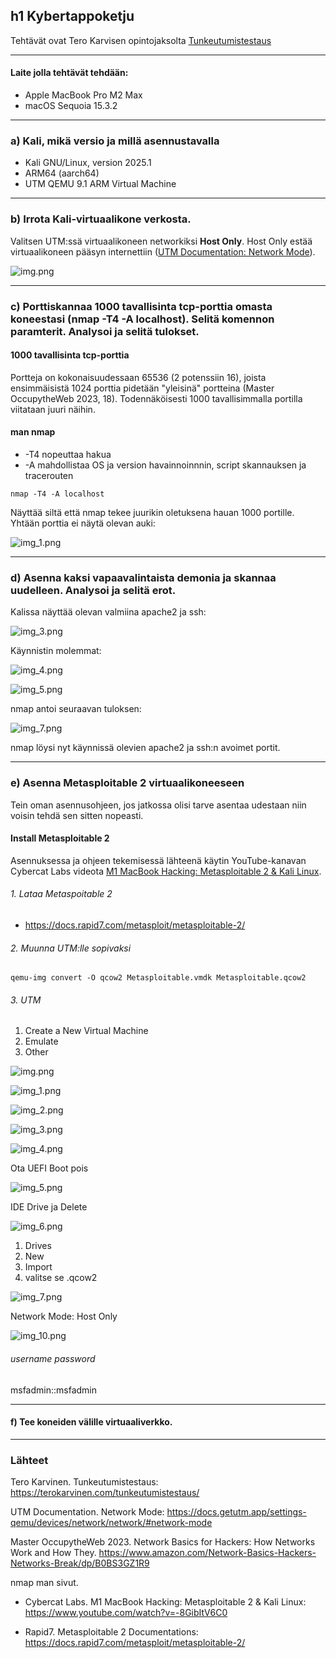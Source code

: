 ## h1 Kybertappoketju

Tehtävät ovat Tero Karvisen opintojaksolta [Tunkeutumistestaus](https://terokarvinen.com/tunkeutumistestaus/)

---

#### Laite jolla tehtävät tehdään:

- Apple MacBook Pro M2 Max
- macOS Sequoia 15.3.2

---

### a) Kali, mikä versio ja millä asennustavalla

- Kali GNU/Linux, version 2025.1
- ARM64 (aarch64)
- UTM QEMU 9.1 ARM Virtual Machine

---

### b) Irrota Kali-virtuaalikone verkosta.

Valitsen UTM:ssä virtuaalikoneen networkiksi **Host Only**. Host Only estää virtuaalikoneen pääsyn internettiin ([UTM Documentation: Network Mode](https://docs.getutm.app/settings-qemu/devices/network/network/#network-mode)).

![img.png](img.png)

---

### c) Porttiskannaa 1000 tavallisinta tcp-porttia omasta koneestasi (nmap -T4 -A localhost). Selitä komennon paramterit. Analysoi ja selitä tulokset.

#### 1000 tavallisinta tcp-porttia

Portteja on kokonaisuudessaan 65536 (2 potenssiin 16), joista ensimmäisistä 1024 porttia pidetään "yleisinä" portteina (Master OccupytheWeb 2023, 18). Todennäköisesti 1000 tavallisimmalla portilla viitataan juuri näihin.    

#### man nmap

- -T4 nopeuttaa hakua
- -A mahdollistaa OS ja version havainnoinnnin, script skannauksen ja tracerouten 
 
```
nmap -T4 -A localhost
```


Näyttää siltä että nmap tekee juurikin oletuksena hauan 1000 portille. Yhtään porttia ei näytä olevan auki:

![img_1.png](img_1.png)

---

### d) Asenna kaksi vapaavalintaista demonia ja skannaa uudelleen. Analysoi ja selitä erot.

Kalissa näyttää olevan valmiina apache2 ja ssh:

![img_3.png](img_3.png)

Käynnistin molemmat:

![img_4.png](img_4.png)

![img_5.png](img_5.png)

nmap antoi seuraavan tuloksen:

![img_7.png](img_7.png)

nmap löysi nyt käynnissä olevien apache2 ja ssh:n avoimet portit. 

---

### e) Asenna Metasploitable 2 virtuaalikoneeseen

Tein oman asennusohjeen, jos jatkossa olisi tarve asentaa udestaan niin voisin tehdä sen sitten nopeasti.

#### Install Metasploitable 2

Asennuksessa ja ohjeen tekemisessä lähteenä käytin YouTube-kanavan Cybercat Labs videota [M1 MacBook Hacking: Metasploitable 2 & Kali Linux](https://www.youtube.com/watch?v=-8GibItV6C0).

###### 1. Lataa Metaspoitable 2

- https://docs.rapid7.com/metasploit/metasploitable-2/

###### 2. Muunna UTM:lle sopivaksi

```
qemu-img convert -O qcow2 Metasploitable.vmdk Metasploitable.qcow2
```

###### 3. UTM

1. Create a New Virtual Machine
2. Emulate
3. Other

![img.png](img/install-metaspoilable2/img.png)

![img_1.png](img/install-metaspoilable2/img_1.png)

![img_2.png](img/install-metaspoilable2/img_2.png)

![img_3.png](img/install-metaspoilable2/img_3.png)

![img_4.png](img/install-metaspoilable2/img_4.png)

Ota UEFI Boot pois

![img_5.png](img/install-metaspoilable2/img_5.png)

IDE Drive ja Delete

![img_6.png](img/install-metaspoilable2/img_6.png)

1. Drives
2. New
3. Import
4. valitse se .qcow2

![img_7.png](img/install-metaspoilable2/img_7.png)

Network Mode: Host Only

![img_10.png](img/install-metaspoilable2/img_10.png)

###### username password

msfadmin::msfadmin

---

#### f) Tee koneiden välille virtuaaliverkko.



---

### Lähteet

Tero Karvinen. Tunkeutumistestaus: https://terokarvinen.com/tunkeutumistestaus/

UTM Documentation. Network Mode: https://docs.getutm.app/settings-qemu/devices/network/network/#network-mode

Master OccupytheWeb 2023. Network Basics for Hackers: How Networks Work and How They. https://www.amazon.com/Network-Basics-Hackers-Networks-Break/dp/B0BS3GZ1R9

nmap man sivut.

- Cybercat Labs. M1 MacBook Hacking: Metasploitable 2 & Kali Linux: https://www.youtube.com/watch?v=-8GibItV6C0

- Rapid7. Metasploitable 2 Documentations: https://docs.rapid7.com/metasploit/metasploitable-2/